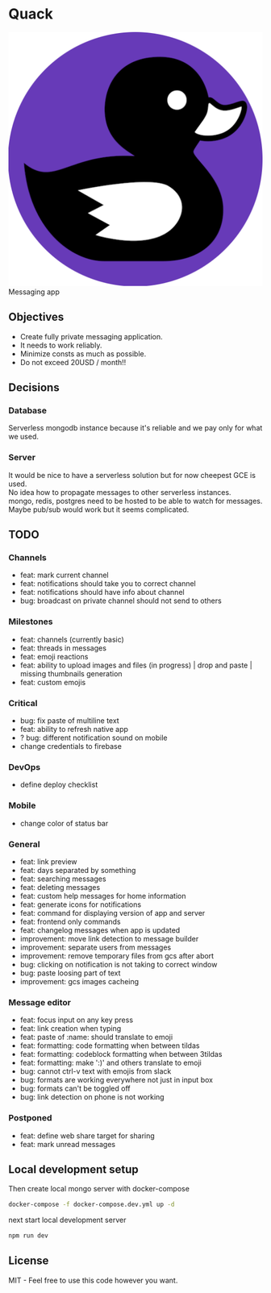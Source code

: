 # Quack
![quack](https://github.com/codecat-io/chat/raw/master/packages/app/resources/icon.png)
Messaging app

## Objectives

- Create fully private messaging application. 
- It needs to work reliably.
- Minimize consts as much as possible.
- Do not exceed 20USD / month!!

## Decisions

### Database
Serverless mongodb instance because it's reliable and we pay only for what we used.

### Server
It would be nice to have a serverless solution but for now cheepest GCE is used.  
No idea how to propagate messages to other serverless instances.  
mongo, redis, postgres need to be hosted to be able to watch for messages.  
Maybe pub/sub would work but it seems complicated.  

## TODO

### Channels
- feat: mark current channel
- feat: notifications should take you to correct channel 
- feat: notifications should have info about channel
- bug: broadcast on private channel should not send to others

### Milestones
- feat: channels (currently basic)
- feat: threads in messages
- feat: emoji reactions 
- feat: ability to upload images and files (in progress)
  | drop and paste
  | missing thumbnails generation
- feat: custom emojis

### Critical
- bug: fix paste of multiline text
- feat: ability to refresh native app
- ? bug: different notification sound on mobile
- change credentials to firebase

### DevOps
- define deploy checklist

### Mobile
- change color of status bar

### General
- feat: link preview
- feat: days separated by something
- feat: searching messages
- feat: deleting messages
- feat: custom help messages for home information
- feat: generate icons for notifications
- feat: command for displaying version of app and server
- feat: frontend only commands
- feat: changelog messages when app is updated
- improvement: move link detection to message builder
- improvement: separate users from messages 
- improvement: remove temporary files from gcs after abort
- bug: clicking on notification is not taking to correct window
- bug: paste loosing part of text 
- improvement: gcs images cacheing

### Message editor
- feat: focus input on any key press
- feat: link creation when typing
- feat: paste of :name: should translate to emoji
- feat: formatting: code formatting when between tildas
- feat: formatting: codeblock formatting when between 3tildas
- feat: formatting: make ':)' and others translate to emoji
- bug: cannot ctrl-v text with emojis from slack
- bug: formats are working everywhere not just in input box
- bug: formats can't be toggled off
- bug: link detection on phone is not working

### Postponed
- feat: define web share target for sharing
- feat: mark unread messages



## Local development setup

Then create local mongo server with docker-compose

```bash
docker-compose -f docker-compose.dev.yml up -d
```

next start local development server

```bash
npm run dev
```

## License

MIT - Feel free to use this code however you want.
